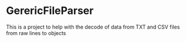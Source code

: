 # GerericFileParser

This is a project to help with the decode of data from TXT and CSV files 
from raw lines to objects
